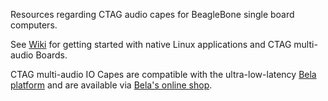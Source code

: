 Resources regarding CTAG audio capes for BeagleBone single board computers.

See [Wiki](https://github.com/ctag-fh-kiel/bela-ctag/wiki) for getting started with native Linux applications and CTAG multi-audio Boards.

CTAG multi-audio IO Capes are compatible with the ultra-low-latency [Bela platform](http://bela.io/) and are available via [Bela's online shop](https://shop.bela.io/ctag).
